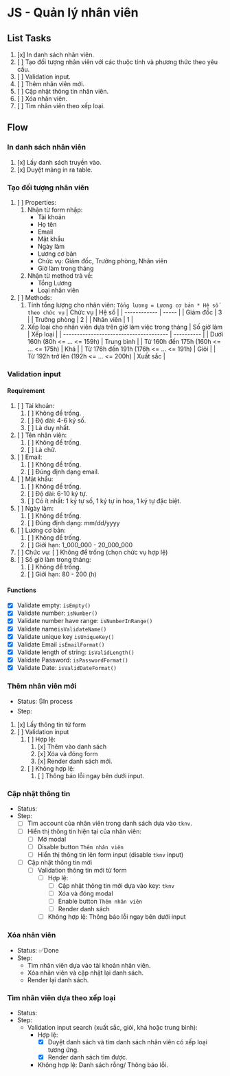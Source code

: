 # JS - Quản lý nhân viên

## List Tasks

1. [x] In danh sách nhân viên.
2. [ ] Tạo đối tượng nhân viên với các thuộc tính và phương thức theo yêu cầu.
3. [ ] Validation input.
4. [ ] Thêm nhân viên mới.
5. [ ] Cập nhật thông tin nhân viên.
6. [ ] Xóa nhân viên.
7. [ ] Tìm nhân viên theo xếp loại.

## Flow

### In danh sách nhân viên

1. [x] Lấy danh sách truyền vào.
2. [x] Duyệt mảng in ra table.

### Tạo đối tượng nhân viên

1. [ ] Properties:
   1. Nhận từ form nhập:
      - Tài khoản
      - Họ tên
      - Email
      - Mật khẩu
      - Ngày làm
      - Lương cơ bản
      - Chức vụ: Giám đốc, Trưởng phòng, Nhân viên
      - Giờ làm trong tháng
   2. Nhận từ method trả về:
      - Tổng Lương
      - Loại nhân viên
2. [ ] Methods:
   1. Tính tổng lượng cho nhân viên:
     `Tổng lương = Lương cơ bản * Hệ số theo chức vụ`
     | Chức vụ      | Hệ số |
     | ------------ | ----- |
     | Giám đốc     | 3     |
     | Trưởng phòng | 2     |
     | Nhân viên    | 1     |
   2. Xếp loại cho nhân viên dựa trên giờ làm việc trong tháng
      | Số giờ làm                             | Xếp loại   |
      | -------------------------------------- | ---------- |
      | Dưới 160h (80h <= ... <= 159h)         | Trung bình |
      | Từ 160h đến 175h (160h <= ... <= 175h) | Khá        |
      | Từ 176h đến 191h (176h <= ... <= 191h) | Giỏi       |
      | Từ 192h trở lên  (192h <= ... <= 200h) | Xuất sắc   |

### Validation input

#### Requirement

1. [ ] Tài khoản:
   1. [ ] Không để trống.
   2. [ ] Độ dài: 4-6 ký số.
   3. [ ] Là duy nhất.
2. [ ] Tên nhân viên:
   1. [ ] Không để trống.
   2. [ ] Là chữ.
3. [ ] Email:
   1. [ ] Không để trống.
   2. [ ] Đúng định dạng email.
4. [ ] Mật khẩu:
   1. [ ] Không để trống.
   2. [ ] Độ dài: 6-10 ký tự.
   3. [ ] Có ít nhất: 1 ký tự số, 1 ký tự in hoa, 1 ký tự đặc biệt.
5. [ ] Ngày làm:
   1. [ ] Không để trống.
   2. [ ] Đúng định dạng: mm/dd/yyyy
6. [ ] Lương cơ bản:
   1. [ ] Không để trống.
   2. [ ] Giới hạn: 1_000_000 - 20_000_000
7. [ ] Chức vụ:
   [ ] Không để trống (chọn chức vụ hợp lệ)
8. [ ] Số giờ làm trong tháng:
   1. [ ] Không để trống.
   2. [ ] Giới hạn: 80 - 200 (h)

#### Functions

- [x] Validate empty: `isEmpty()`
- [x] Validate number: `isNumber()`
- [x] Validate number have range: `isNumberInRange()`
- [x] Validate name`isValidateName()`
- [x] Validate unique key `isUniqueKey()`
- [x] Validate Email `isEmailFormat()`
- [x] Validate length of string: `isValidLength()`
- [x] Validate Password: `isPasswordFormat()`
- [x] Validate Date: `isValidDateFormat()`

### Thêm nhân viên mới

- Status: 🔃In process
- Step:

1. [x] Lấy thông tin từ form
2. [ ] Validation input
   1. [ ] Hợp lệ:
      1. [x] Thêm vào danh sách
      2. [x] Xóa và đóng form
      3. [x] Render danh sách mới.
   2. [ ] Không hợp lệ:
      1. [ ] Thông báo lỗi ngay bên dưới input.

### Cập nhật thông tin

- Status:
- Step:
  - [ ] Tìm account của nhân viên trong danh sách dựa vào `tknv`.
  - [ ] Hiển thị thông tin hiện tại của nhân viên:
    - [ ] Mở modal
    - [ ] Disable button `Thêm nhân viên`
    - [ ] Hiển thị thông tin lên form input (disable `tknv` input)
  - [ ] Cập nhật thông tin mới
    - [ ] Validation thông tin mới từ form
      - [ ] Hợp lệ:
        - [ ] Cập nhật thông tin mới dựa vào key: `tknv`
        - [ ] Xóa và đóng modal
        - [ ] Enable button `Thêm nhân viên`
        - [ ] Render danh sách
      - [ ] Không hợp lệ: Thông báo lỗi ngay bên dưới input

### Xóa nhân viên

- Status: ✅Done
- Step:
  - Tìm nhân viên dựa vào tài khoản nhân viên.
  - Xóa nhân viên và cập nhật lại danh sách.
  - Render lại danh sách.

### Tìm nhân viên dựa theo xếp loại

- Status:
- Step:
  - Validation input search (xuất sắc, giỏi, khá hoặc trung bình):
    - Hợp lệ:
      - [x] Duyệt danh sách và tìm danh sách nhân viên có xếp loại tương ứng.
      - [x] Render danh sách tìm được.
    - Không hợp lệ: Danh sách rỗng/ Thông báo lỗi.

